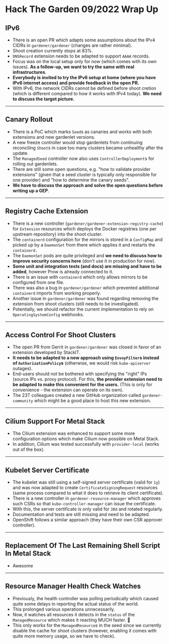 # Hack The Garden 09/2022 Wrap Up

## IPv6

- There is an open PR which adapts some assumptions about the IPv4 CIDRs in `gardener/gardener` (changes are rather minimal).
- Shoot creation currently stops at 83%.
- `DNSRecord` extension needs to be adapted to support `AAAA` records.
- Focus was on the local setup only for now (which comes with its own issues). **As a follow-up, we want to try the same with real infrastructures**.
- **Everybody is invited to try the IPv6 setup at home (where you have IPv6 internet access) and provide feedback in the open PR.**
- With IPv6, the network CIDRs cannot be defined before shoot cretion (which is different compared to how it works with IPv4 today). **We need to discuss the target picture.**

<hr />

## Canary Rollout

- There is a PoC which marks `Seed`s as canaries and works with both extensions and new gardenlet versions.
- A new freeze controller would stop gardenlets from continuing reconciling `Shoot`s in case too many clusters became unhealthy after the update.
- The `ManagedSeed` controller now also uses `ControllerDeployment`s for rolling out gardenlets.
- There are still some open questions, e.g. "how to validate provider extensions" (given that a seed cluster is typically only responsible for one provider) and "how to determine the canary seeds".
- **We have to discuss the approach and solve the open questions before writing up a GEP**.

<hr />

## Registry Cache Extension

- There is a new controller (`gardener/gardener-extension-registry-cache`) for `Extension` resources which deploys the Docker registries (one per upstream repository) into the shoot cluster.
- The `containerd` configuration for the mirrors is stored in a `ConfigMap` and picked up by a `DaemonSet` from there which applies it and restarts the `containerd.`
- The `DaemonSet` pods are quite privileged and **we need to discuss how to improve security concerns here** (don't use it in production for now).
- **Some unit and integration tests (and docs) are missing and have to be added**, however Prow is already connected to it.
- There is an issue with `containerd` which only allows mirrors to be configured from one file.
- There was also a bug in `gardener/gardener` which prevented additional `containerd` imports from working properly.
- Another issue in `gardener/gardener` was found regarding removing the extension from shoot clusters (still needs to be investigated).
- Potentially, we should refactor the current implementation to rely on `OperatingSystemConfig` webhooks.

<hr />

## Access Control For Shoot Clusters

- The open PR from Gerrit in `gardener/gardener` was closed in favor of an extension developed by StackIT.
- **It needs to be adapted to a new approach using `EnvoyFilter`s instead of `AuthorizationPolicy`s** (otherwise, we would risk `kube-apiserver` outages).
- End-users should not be bothered with specifying the "right" IPs (source IPs vs. proxy protocol). For this, **the provider extension need to be adapted to make this convenient for the users.** (This is only for convenience - the extension can operate on its own).
- The 23T colleagues created a new GitHub organization called `gardener-community` which might be a good place to host this new extension.

<hr />

## Cilium Support For Metal Stack

- The Cilium extension was enhanced to support some more configuration options which make Cilium now possible on Metal Stack.
- In addition, Cilium was tested successfully with `provider-local` (works out of the box).

<hr />

## Kubelet Server Certificate

- The kubelet was still using a self-signed server certificate (valid for `1y`) and was now adapted to create `CertificateSigningRequest` resources (same process compared to what it does to retrieve its client certificate).
- There is a new controller in `gardener-resource-manager` which approves such CSRs so that `kube-controller-manager` can issue the certificate.
- With this, the server certificate is only valid for `30d` and rotated regularly.
- Documentation and tests are still missing and need to be adapted.
- OpenShift follows a similar approach (they have their own CSR approver controller).

<hr />

## Replacement Of The Last Remaining Shell Script In Metal Stack

- Awesome

<hr />

## Resource Manager Health Check Watches

- Previously, the health controller was polling periodically which caused quite some delays in reporting the actual status of the world.
- This prolonged various operations unnecessarily.
- Now, it watches all resources it detects in the `status` of the `ManagedResource` which makes it reacting MUCH faster. 🎉
- This only works for the `ManagedResource`s in the seed since we currently disable the cache for shoot clusters (however, enabling it comes with quite more memory usage, so we have to check).
